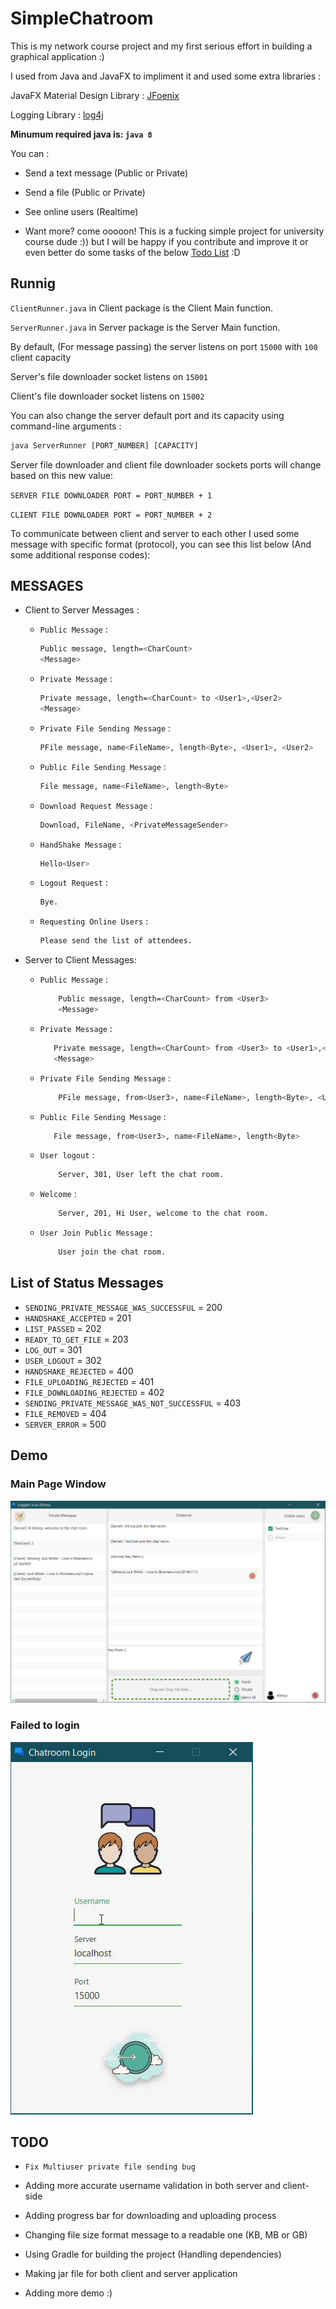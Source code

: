 # SimpleChatroom

This is my network course project and my first serious effort in building a graphical application :)

I used from Java and JavaFX to impliment it and used some extra libraries :

JavaFX Material Design Library : [JFoenix](https://github.com/jfoenixadmin/JFoenix)

Logging Library : [log4j](https://github.com/apache/log4j)

**Minumum required java is: `java 8`**

You can :

* Send a text message (Public or Private)

* Send a file (Public or Private)

* See online users (Realtime)

* Want more? come ooooon! This is a fucking simple project for university course dude :)) but I will be happy if you contribute and improve it or even better do some tasks of the below [Todo List](#TODO) :D

## Runnig

`ClientRunner.java` in Client package is the Client Main function.

`ServerRunner.java` in Server package is the Server Main function.

By default, (For message passing) the server listens on port `15000` with `100` client capacity

Server's file downloader socket listens on `15001`

Client's file downloader socket listens on `15002`

You can also change the server default port and its capacity using command-line arguments :

```bat
java ServerRunner [PORT_NUMBER] [CAPACITY]
```

Server file downloader and client file downloader sockets ports will change
based on this new value:

`SERVER FILE DOWNLOADER PORT = PORT_NUMBER + 1`

`CLIENT FILE DOWNLOADER PORT = PORT_NUMBER + 2`

To communicate between client and server to each other I used some message with
specific format (protocol), you can see this list below (And some additional response codes):

## MESSAGES

* Client to Server Messages :
  * `Public Message` :

     ```bash
    Public message, length=<CharCount>
    <Message>
    ```

  * `Private Message` :

    ```bash
    Private message, length=<CharCount> to <User1>,<User2>
    <Message>
    ```

  * `Private File Sending Message` :

    ```bash
    PFile message, name<FileName>, length<Byte>, <User1>, <User2>
    ```

  * `Public File Sending Message` :

    ```bash
    File message, name<FileName>, length<Byte>
    ```

  * `Download Request Message` :

    ```bash
    Download, FileName, <PrivateMessageSender>
    ```

  * `HandShake Message` :

    ```bash
    Hello<User>
    ```

  * `Logout Request` :

    ```bash
    Bye.
    ```

  * `Requesting Online Users` :

    ```bash
    Please send the list of attendees.
    ```

* Server to Client Messages:

  * `Public Message` :

    ```bash
        Public message, length=<CharCount> from <User3>
        <Message>
    ```

  * `Private Message` :

    ```bash
       Private message, length=<CharCount> from <User3> to <User1>,<User2>
       <Message>
     ```

  * `Private File Sending Message` :

    ```bash
        PFile message, from<User3>, name<FileName>, length<Byte>, <User1>, <User2>
    ```

  * `Public File Sending Message` :

     ```bash
        File message, from<User3>, name<FileName>, length<Byte>
    ```

  * `User logout` :

    ```bash
        Server, 301, User left the chat room.
    ```

  * `Welcome` :

    ```bash
        Server, 201, Hi User, welcome to the chat room.
    ```

  * `User Join Public Message` :

    ```bash
        User join the chat room.
    ```

## List of Status Messages

* `SENDING_PRIVATE_MESSAGE_WAS_SUCCESSFUL` = 200
* `HANDSHAKE_ACCEPTED` = 201
* `LIST_PASSED` = 202
* `READY_TO_GET_FILE` = 203
* `LOG_OUT` = 301
* `USER_LOGOUT` = 302
* `HANDSHAKE_REJECTED` = 400
* `FILE_UPLOADING_REJECTED` = 401
* `FILE_DOWNLOADING_REJECTED` = 402
* `SENDING_PRIVATE_MESSAGE_WAS_NOT_SUCCESSFUL` = 403
* `FILE_REMOVED` = 404
* `SERVER_ERROR` = 500

## Demo

### Main Page Window

![mainWindow](main.png)

### Failed to login

![login](failed.gif)

## TODO

* `Fix Multiuser private file sending bug`

* Adding more accurate username validation in both server and client-side

* Adding progress bar for downloading and uploading process

* Changing file size format message to a readable one (KB, MB or GB)

* Using Gradle for building the project (Handling dependencies)

* Making jar file for both client and server application

* Adding more demo :)
